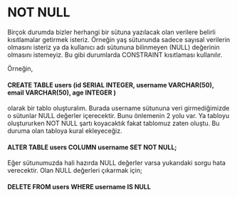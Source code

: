 # NOT NULL
Birçok durumda bizler herhangi bir sütuna yazılacak olan verilere belirli kısıtlamalar getirmek isteriz. Örneğin yaş sütununda sadece sayısal verilerin olmasını isteriz ya da kullanıcı adı sütununa bilinmeyen (NULL) değerinin olmasını istemeyiz. Bu gibi durumlarda CONSTRAINT kısıtlaması kullanılır.

Örneğin,

#### CREATE TABLE users (id SERIAL INTEGER, username VARCHAR(50), email VARCHAR(50), age INTEGER )
olarak bir tablo oluşturalım. Burada username sütununa veri girmediğimizde o sütunlar NULL değerler içerecektir. Bunu önlemenin 2 yolu var. Ya tabloyu oluştururken NOT NULL şartı koyacaktık fakat tablomuz zaten oluştu. Bu duruma olan tabloya kural ekleyeceğiz.

#### ALTER TABLE users COLUMN username SET NOT NULL;

Eğer sütunumuzda hali hazırda NULL değerler varsa yukarıdaki sorgu hata verecektir.
Olan NULL değerleri çıkarmak için;

#### DELETE FROM users WHERE username IS NULL
